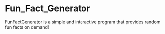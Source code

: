 # Fun_Fact_Generator
FunFactGenerator is a simple and interactive program that provides random fun facts on demand!
